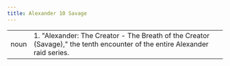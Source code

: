 ```yaml
---
title: Alexander 10 Savage
---
```

| | |
| --- | --- |
| noun | 1.  	"Alexander: The Creator - The Breath of the Creator (Savage)," the tenth encounter of the entire Alexander raid series.	|

